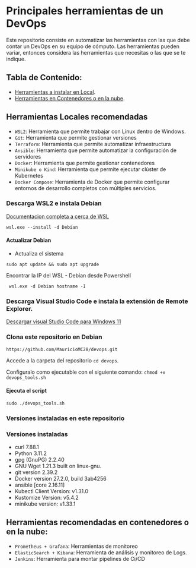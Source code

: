 # Principales herramientas de un DevOps

Este repositorio consiste en automatizar las herramientas con las que debe contar un DevOps en su equipo de cómputo.
Las herramientas pueden variar, entonces considera las herramientas que necesitas o las que se te indique.

## Tabla de Contenido:
- [Herramientas a instalar en Local](#herramientas-locales-recomendadas).
- [Herramientas en Contenedores o en la nube](#herramientas-recomendadas-en-contenedores-o-en-la-nube).

## Herramientas Locales recomendadas 
- `WSL2`: Herramienta que permite trabajar con Linux dentro de Windows.
- `Git`: Herramienta que permite gestionar versiones
- `Terraform`: Herramienta que permite automatizar infraestructura
- `Ansible`: Herramienta que permite automatizar la configuración de servidores
- `Docker`: Herramienta que permite gestionar contenedores
- `Minikube o Kind`: Herramienta que permite ejecutar clúster de Kubernetes
- `Docker Compose`: Herramienta de Docker que permite configurar entornos de desarrollo completos con múltiples servicios.

### Descarga WSL2 e instala Debian
<a href="https://learn.microsoft.com/en-us/windows/wsl/install#install-wsl-command"> Documentacion completa a cerca de WSL </a>
```
wsl.exe --install -d Debian
```

#### Actualizar Debian
- Actualiza el sistema
```
sudo apt update && sudo apt upgrade
```
Encontrar la IP del WSL - Debian desde Powershell
```
 wsl.exe -d Debian hostname -I
```

### Descarga Visual Studio Code e instala la extensión de Remote Explorer.

<a href="https://code.visualstudio.com/sha/download?build=stable&os=win32-x64-user"> Descargar visual Studio Code para Windows 11 </a>

### Clona este repositorio en Debian
```
https://github.com/MauricioMC28/devops.git
```
Accede a la carpeta del repositorio `cd devops`.

Configuralo como ejecutable con el siguiente comando: `chmod +x devops_tools.sh`
#### Ejecuta el script
```
sudo ./devops_tools.sh
```

### Versiones instaladas en este repositorio

### Versiones instaladas
- curl 7.88.1
- Python 3.11.2
- gpg (GnuPG) 2.2.40
- GNU Wget 1.21.3 built on linux-gnu.
- git version 2.39.2
- Docker version 27.2.0, build 3ab4256
- ansible [core 2.16.11]
- Kubectl Client Version: v1.31.0
- Kustomize Version: v5.4.2
- minikube version: v1.33.1

## Herramientas recomendadas en contenedores o en la nube:
- `Prometheus + Grafana`: Herramientas de monitoreo
- `ElasticSearch + Kibana`: Herramienta de análisis y monitoreo de Logs.
- `Jenkins`: Herramienta para montar pipelines de Ci/CD


